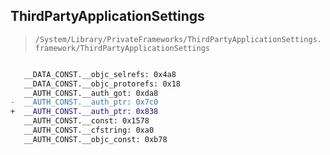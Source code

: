 ## ThirdPartyApplicationSettings

> `/System/Library/PrivateFrameworks/ThirdPartyApplicationSettings.framework/ThirdPartyApplicationSettings`

```diff

   __DATA_CONST.__objc_selrefs: 0x4a8
   __DATA_CONST.__objc_protorefs: 0x18
   __AUTH_CONST.__auth_got: 0xda8
-  __AUTH_CONST.__auth_ptr: 0x7c0
+  __AUTH_CONST.__auth_ptr: 0x838
   __AUTH_CONST.__const: 0x1578
   __AUTH_CONST.__cfstring: 0xa0
   __AUTH_CONST.__objc_const: 0xb78

```
